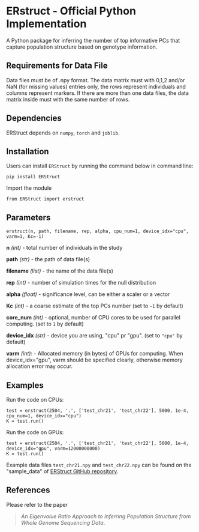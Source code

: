 # ERstruct - Official Python Implementation

A Python package for inferring the number of top informative PCs that capture population structure based on genotype information.

## Requirements for Data File
Data files must be of .npy format. The data matrix must with 0,1,2 and/or NaN (for missing values) entries only, the rows represent individuals and columns represent markers. If there are more than one data files, the data matrix inside must with the same number of rows.

## Dependencies
ERStruct depends on `numpy`, `torch` and `joblib`.

## Installation
Users can install `ERStruct` by running the command below in command line:
```commandline
pip install ERStruct
```

Import the module
```
from ERStruct import erstruct
```
## Parameters
```
erstruct(n, path, filename, rep, alpha, cpu_num=1, device_idx="cpu", varm=1, Kc=-1)
```

**n** *(int)* - total number of individuals in the study

**path** *(str)* - the path of data file(s)

**filename** *(list)* - the name of the data file(s)

**rep** *(int)* - number of simulation times for the null distribution

**alpha** *(float)* - significance level, can be either a scaler or a vector

**Kc** *(int)* - a coarse estimate of the top PCs number (set to `-1` by default)

**core_num** *(int)* - optional, number of CPU cores to be used for parallel computing. (set to `1` by default)

**device_idx** *(str)* - device you are using, "cpu" pr "gpu". (set to `"cpu"` by default)

**varm** *(int)*: - Allocated memory (in bytes) of GPUs for computing. When device_idx="gpu", varm should be specified clearly, otherwise memory allocation error may occur.

## Examples
Run the code on CPUs:
```commandline
test = erstruct(2504, '.', ['test_chr21', 'test_chr22'], 5000, 1e-4, cpu_num=1, device_idx="cpu")
K = test.run()
```
Run the code on GPUs:
```commandline
test = erstruct(2504, '.', ['test_chr21', 'test_chr22'], 5000, 1e-4, device_idx="gpu", varm=12000000000)
K = test.run()
```
Example data files `test_chr21.npy` and `test_chr22.npy` can be found on the "sample_data" of [ERStruct GitHub repository](https://github.com/ecielyang/ERStruct).




## References
Please refer to the paper
> *An Eigenvalue Ratio Approach to Inferring Population Structure from Whole Genome Sequencing Data*.
